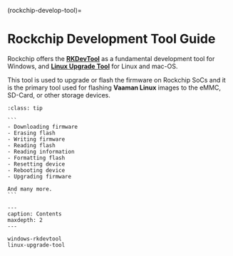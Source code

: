 (rockchip-develop-tool)=

# Rockchip Development Tool Guide

Rockchip offers the [**RKDevTool**](#windows-rkdevtool) as a fundamental development tool for Windows,
and [**Linux Upgrade Tool**](#linux-upgrade-tool) for Linux and mac-OS.

This tool is used to upgrade or flash the firmware on Rockchip SoCs and it is the primary tool
used for flashing **Vaaman Linux** images to the eMMC, SD-Card, or other storage devices.

````{admonition} This tool supports following features:
:class: tip

```
- Downloading firmware
- Erasing flash
- Writing firmware
- Reading flash
- Reading information
- Formatting flash
- Resetting device
- Rebooting device
- Upgrading firmware

And many more.
```
````

```{toctree}
---
caption: Contents
maxdepth: 2
---

windows-rkdevtool
linux-upgrade-tool
```
